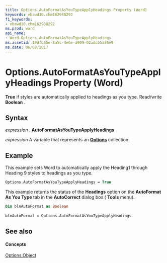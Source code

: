 ```yaml
---
title: Options.AutoFormatAsYouTypeApplyHeadings Property (Word)
keywords: vbawd10.chm162988292
f1_keywords:
- vbawd10.chm162988292
ms.prod: word
api_name:
- Word.Options.AutoFormatAsYouTypeApplyHeadings
ms.assetid: 19dfb55e-8a5c-4e6e-a909-02adcb5a76e9
ms.date: 06/08/2017
---
```



# Options.AutoFormatAsYouTypeApplyHeadings Property (Word)

 **True** if styles are automatically applied to headings as you type. Read/write **Boolean** .


## Syntax

 _expression_ . **AutoFormatAsYouTypeApplyHeadings**

 _expression_ A variable that represents an **[Options](options-object-word.md)** collection.


## Example

This example sets Word to automatically apply the Heading1 through Heading 9 styles to headings as you type.


```vb
Options.AutoFormatAsYouTypeApplyHeadings = True
```

This example returns the status of the  **Headings** option on the **AutoFormat As You Type** tab in the **AutoCorrect** dialog box ( **Tools** menu).




```vb
Dim blnAutoFormat as Boolean 
 
blnAutoFormat = Options.AutoFormatAsYouTypeApplyHeadings
```


## See also


#### Concepts


[Options Object](options-object-word.md)

